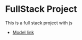 # FullStack Project

This is a full stack project with js
- [Model link](https://app.eraser.io/workspace/YtPqZ1VogxGy1jzIDkzj)